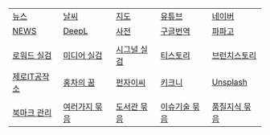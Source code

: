 <!-- 줄바꾸기는 행 끝에 스페이스 두개 입력 -->
<!-- 표 셀 내용 왼쪽정렬 :--- , 오른쪽정렬 ---: , 가운데정렬 :---: -->

|  |  |  |  |  |
|--|--|--|--|--|
[뉴스](https://news.naver.com) |  [날씨](https://www.weather.go.kr) | [지도](https://map.naver.com/) | [유튜브](https://www.youtube.com) | [네이버](https://www.naver.com) 
[NEWS](https://english.hani.co.kr/arti/english_edition) | [DeepL](https://www.deepl.com/en/write) | [사전](https://dict.naver.com) | [구글번역](https://translate.google.co.kr/?hl=ko&tab=TT) | [파파고](https://papago.naver.com/?sk=auto&tk=en) 
|  |  |  |  |  |
[로워드 실검](https://loword.co.kr/keywordTrend) | [미디어 실검](https://kdx.kr/service/searchtrend/view) | [시그널 실검](https://signal.bz/) | [티스토리](https://www.tistory.com/category/current) | [브런치스토리](https://brunch.co.kr/now)
[제로IT공작소](https://blog.naver.com/zmsgfc) | [홍차의 꿈](https://jsb000.tistory.com/) | [펀자이씨](https://imginn.com/punj_toon/) | [키크니](https://imginn.com/keykney/) | [Unsplash](https://unsplash.com/ko)
|  |  |  |  |  |
[북마크 관리](https://github.com/bigtom77/bookmark/tree/main) | [여러가지 묶음](./variety.md) | [도서관 묶음](./library.md) | [이슈기술 묶음](./technology.md) | [품질지식 묶음](./quality.md)
